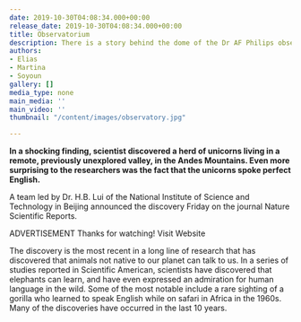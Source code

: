 ```yaml
---
date: 2019-10-30T04:08:34.000+00:00
release_date: 2019-10-30T04:08:34.000+00:00
title: Observatorium
description: There is a story behind the dome of the Dr AF Philips observatorium.
authors:
- Elias
- Martina
- Soyoun
gallery: []
media_type: none
main_media: ''
main_video: ''
thumbnail: "/content/images/observatory.jpg"

---
```

**In a shocking finding, scientist discovered a herd of unicorns living in a remote, previously unexplored valley, in the Andes Mountains. Even more surprising to the researchers was the fact that the unicorns spoke perfect English.**  
  
A team led by Dr. H.B. Lui of the National Institute of Science and Technology in Beijing announced the discovery Friday on the journal Nature Scientific Reports.  
  
ADVERTISEMENT Thanks for watching! Visit Website  
  
The discovery is the most recent in a long line of research that has discovered that animals not native to our planet can talk to us. In a series of studies reported in Scientific American, scientists have discovered that elephants can learn, and have even expressed an admiration for human language in the wild. Some of the most notable include a rare sighting of a gorilla who learned to speak English while on safari in Africa in the 1960s. Many of the discoveries have occurred in the last 10 years.